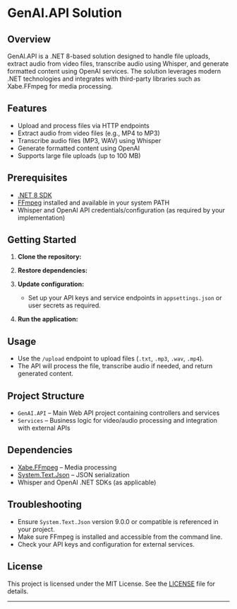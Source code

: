 # GenAI.API Solution

## Overview

GenAI.API is a .NET 8-based solution designed to handle file uploads, extract audio from video files, transcribe audio using Whisper, and generate formatted content using OpenAI services. The solution leverages modern .NET technologies and integrates with third-party libraries such as Xabe.FFmpeg for media processing.

## Features

- Upload and process files via HTTP endpoints
- Extract audio from video files (e.g., MP4 to MP3)
- Transcribe audio files (MP3, WAV) using Whisper
- Generate formatted content using OpenAI
- Supports large file uploads (up to 100 MB)

## Prerequisites

- [.NET 8 SDK](https://dotnet.microsoft.com/download/dotnet/8.0)
- [FFmpeg](https://ffmpeg.org/download.html) installed and available in your system PATH
- Whisper and OpenAI API credentials/configuration (as required by your implementation)

## Getting Started

1. **Clone the repository:**
   
2. **Restore dependencies:**
   
3. **Update configuration:**
   - Set up your API keys and service endpoints in `appsettings.json` or user secrets as required.

4. **Run the application:**
   
## Usage

- Use the `/upload` endpoint to upload files (`.txt`, `.mp3`, `.wav`, `.mp4`).
- The API will process the file, transcribe audio if needed, and return generated content.

## Project Structure

- `GenAI.API` – Main Web API project containing controllers and services
- `Services` – Business logic for video/audio processing and integration with external APIs

## Dependencies

- [Xabe.FFmpeg](https://github.com/tomaszzmuda/Xabe.FFmpeg) – Media processing
- [System.Text.Json](https://www.nuget.org/packages/System.Text.Json) – JSON serialization
- Whisper and OpenAI .NET SDKs (as applicable)

## Troubleshooting

- Ensure `System.Text.Json` version 9.0.0 or compatible is referenced in your project.
- Make sure FFmpeg is installed and accessible from the command line.
- Check your API keys and configuration for external services.

## License

This project is licensed under the MIT License. See the [LICENSE](LICENSE) file for details.

---

